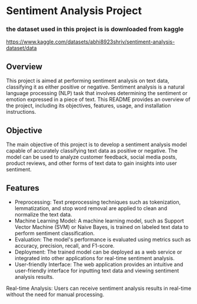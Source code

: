 # Sentiment Analysis Project

### the dataset used in this project is is downloaded from kaggle 
https://www.kaggle.com/datasets/abhi8923shriv/sentiment-analysis-dataset/data

## Overview
This project is aimed at performing sentiment analysis on text data, classifying it as either positive or negative. Sentiment analysis is a natural language processing (NLP) task that involves determining the sentiment or emotion expressed in a piece of text. This README provides an overview of the project, including its objectives, features, usage, and installation instructions.

## Objective
The main objective of this project is to develop a sentiment analysis model capable of accurately classifying text data as positive or negative. The model can be used to analyze customer feedback, social media posts, product reviews, and other forms of text data to gain insights into user sentiment.

## Features
- Preprocessing: Text preprocessing techniques such as tokenization, lemmatization, and stop word removal are applied to clean and normalize the text data.
- Machine Learning Model: A machine learning model, such as Support Vector Machine (SVM) or Naive Bayes, is trained on labeled text data to perform sentiment classification.
- Evaluation: The model's performance is evaluated using metrics such as accuracy, precision, recall, and F1-score.
- Deployment: The trained model can be deployed as a web service or integrated into other applications for real-time sentiment analysis.
- User-friendly Interface: The web application provides an intuitive and user-friendly interface for inputting text data and viewing sentiment analysis results.

Real-time Analysis: Users can receive sentiment analysis results in real-time without the need for manual processing.

